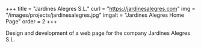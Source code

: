 +++
title = "Jardines Alegres S.L."
curl = "https://jardinesalegres.com"
img = "/images/projects/jardinesalegres.jpg"
imgalt = "Jardines Alegres Home Page"
order = 2
+++

Design and development of a web page for the company Jardines Alegres S.L.